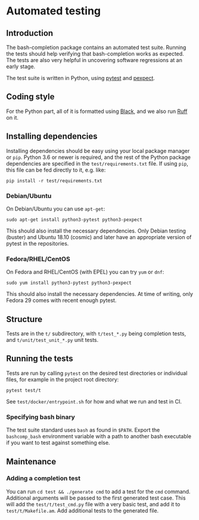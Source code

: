 # Automated testing

## Introduction

The bash-completion package contains an automated test suite. Running the
tests should help verifying that bash-completion works as expected. The tests
are also very helpful in uncovering software regressions at an early stage.

The test suite is written in Python, using [pytest](https://pytest.org/)
and [pexpect](https://pexpect.readthedocs.io/).

## Coding style

For the Python part, all of it is formatted using
[Black](https://github.com/psf/black), and we also run
[Ruff](https://github.com/charliermarsh/ruff) on it.

## Installing dependencies

Installing dependencies should be easy using your local package manager or
`pip`. Python 3.6 or newer is required, and the rest of the Python package
dependencies are specified in the `test/requirements.txt` file. If using `pip`,
this file can be fed directly to it, e.g. like:

```shell
pip install -r test/requirements.txt
```

### Debian/Ubuntu

On Debian/Ubuntu you can use `apt-get`:

```shell
sudo apt-get install python3-pytest python3-pexpect
```

This should also install the necessary dependencies. Only Debian testing
(buster) and Ubuntu 18.10 (cosmic) and later have an appropriate version
of pytest in the repositories.

### Fedora/RHEL/CentOS

On Fedora and RHEL/CentOS (with EPEL) you can try `yum` or `dnf`:

```shell
sudo yum install python3-pytest python3-pexpect
```

This should also install the necessary dependencies. At time of writing, only
Fedora 29 comes with recent enough pytest.

## Structure

Tests are in the `t/` subdirectory, with `t/test_*.py` being completion
tests, and `t/unit/test_unit_*.py` unit tests.

## Running the tests

Tests are run by calling `pytest` on the desired test directories or
individual files, for example in the project root directory:

```shell
pytest test/t
```

See `test/docker/entrypoint.sh` for how and what we run and test in CI.

### Specifying bash binary

The test suite standard uses `bash` as found in `$PATH`. Export the
`bashcomp_bash` environment variable with a path to another bash executable if
you want to test against something else.

## Maintenance

### Adding a completion test

You can run `cd test && ./generate cmd` to add a test for the `cmd`
command. Additional arguments will be passed to the first generated test case.
This will add the `test/t/test_cmd.py` file with a very basic test, and add it
to `test/t/Makefile.am`. Add additional tests to the generated file.
